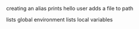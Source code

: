 creating an alias
prints hello user
adds a file to path

lists global environment
lists local variables
